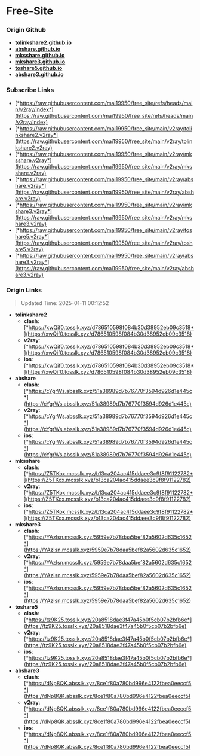 # Free-Site

### Origin Github

- [**tolinkshare2.github.io**](https://github.com/tolinkshare2/tolinkshare2.github.io)
- [**abshare.github.io**](https://github.com/abshare/abshare.github.io)
- [**mksshare.github.io**](https://github.com/mksshare/mksshare.github.io)
- [**mkshare3.github.io**](https://github.com/mkshare3/mkshare3.github.io)
- [**toshare5.github.io**](https://github.com/toshare5/toshare5.github.io)
- [**abshare3.github.io**](https://github.com/abshare3/abshare3.github.io)

### Subscribe Links

- [*https://raw.githubusercontent.com/mai19950/free_site/refs/heads/main/v2ray/index*](https://raw.githubusercontent.com/mai19950/free_site/refs/heads/main/v2ray/index)
- [*https://raw.githubusercontent.com/mai19950/free_site/main/v2ray/tolinkshare2.v2ray*](https://raw.githubusercontent.com/mai19950/free_site/main/v2ray/tolinkshare2.v2ray)
- [*https://raw.githubusercontent.com/mai19950/free_site/main/v2ray/mksshare.v2ray*](https://raw.githubusercontent.com/mai19950/free_site/main/v2ray/mksshare.v2ray)
- [*https://raw.githubusercontent.com/mai19950/free_site/main/v2ray/abshare.v2ray*](https://raw.githubusercontent.com/mai19950/free_site/main/v2ray/abshare.v2ray)
- [*https://raw.githubusercontent.com/mai19950/free_site/main/v2ray/mkshare3.v2ray*](https://raw.githubusercontent.com/mai19950/free_site/main/v2ray/mkshare3.v2ray)
- [*https://raw.githubusercontent.com/mai19950/free_site/main/v2ray/toshare5.v2ray*](https://raw.githubusercontent.com/mai19950/free_site/main/v2ray/toshare5.v2ray)
- [*https://raw.githubusercontent.com/mai19950/free_site/main/v2ray/abshare3.v2ray*](https://raw.githubusercontent.com/mai19950/free_site/main/v2ray/abshare3.v2ray)

### Origin Links

> Updated Time: 2025-01-11 00:12:52

- **tolinkshare2**
  - **clash**: [*https://xwQif0.tosslk.xyz/d786510598f084b30d38952eb09c3518*](https://xwQif0.tosslk.xyz/d786510598f084b30d38952eb09c3518)
  - **v2ray**: [*https://xwQif0.tosslk.xyz/d786510598f084b30d38952eb09c3518*](https://xwQif0.tosslk.xyz/d786510598f084b30d38952eb09c3518)
  - **ios**: [*https://xwQif0.tosslk.xyz/d786510598f084b30d38952eb09c3518*](https://xwQif0.tosslk.xyz/d786510598f084b30d38952eb09c3518)
- **abshare**
  - **clash**: [*https://cYgrWs.absslk.xyz/51a38989d7b76770f3594d926d1e445c*](https://cYgrWs.absslk.xyz/51a38989d7b76770f3594d926d1e445c)
  - **v2ray**: [*https://cYgrWs.absslk.xyz/51a38989d7b76770f3594d926d1e445c*](https://cYgrWs.absslk.xyz/51a38989d7b76770f3594d926d1e445c)
  - **ios**: [*https://cYgrWs.absslk.xyz/51a38989d7b76770f3594d926d1e445c*](https://cYgrWs.absslk.xyz/51a38989d7b76770f3594d926d1e445c)
- **mksshare**
  - **clash**: [*https://Z5TKox.mcsslk.xyz/b13ca204ac415ddaee3c9f8f91122782*](https://Z5TKox.mcsslk.xyz/b13ca204ac415ddaee3c9f8f91122782)
  - **v2ray**: [*https://Z5TKox.mcsslk.xyz/b13ca204ac415ddaee3c9f8f91122782*](https://Z5TKox.mcsslk.xyz/b13ca204ac415ddaee3c9f8f91122782)
  - **ios**: [*https://Z5TKox.mcsslk.xyz/b13ca204ac415ddaee3c9f8f91122782*](https://Z5TKox.mcsslk.xyz/b13ca204ac415ddaee3c9f8f91122782)
- **mkshare3**
  - **clash**: [*https://YAzIsn.mcsslk.xyz/5959e7b78daa5bef82a5602d635c1652*](https://YAzIsn.mcsslk.xyz/5959e7b78daa5bef82a5602d635c1652)
  - **v2ray**: [*https://YAzIsn.mcsslk.xyz/5959e7b78daa5bef82a5602d635c1652*](https://YAzIsn.mcsslk.xyz/5959e7b78daa5bef82a5602d635c1652)
  - **ios**: [*https://YAzIsn.mcsslk.xyz/5959e7b78daa5bef82a5602d635c1652*](https://YAzIsn.mcsslk.xyz/5959e7b78daa5bef82a5602d635c1652)
- **toshare5**
  - **clash**: [*https://tz9K25.tosslk.xyz/20a8518dae3f47a45b0f5cb07b2bfb6e*](https://tz9K25.tosslk.xyz/20a8518dae3f47a45b0f5cb07b2bfb6e)
  - **v2ray**: [*https://tz9K25.tosslk.xyz/20a8518dae3f47a45b0f5cb07b2bfb6e*](https://tz9K25.tosslk.xyz/20a8518dae3f47a45b0f5cb07b2bfb6e)
  - **ios**: [*https://tz9K25.tosslk.xyz/20a8518dae3f47a45b0f5cb07b2bfb6e*](https://tz9K25.tosslk.xyz/20a8518dae3f47a45b0f5cb07b2bfb6e)
- **abshare3**
  - **clash**: [*https://dNp8QK.absslk.xyz/8ce1f80a780bd996e4122fbea0eeccf5*](https://dNp8QK.absslk.xyz/8ce1f80a780bd996e4122fbea0eeccf5)
  - **v2ray**: [*https://dNp8QK.absslk.xyz/8ce1f80a780bd996e4122fbea0eeccf5*](https://dNp8QK.absslk.xyz/8ce1f80a780bd996e4122fbea0eeccf5)
  - **ios**: [*https://dNp8QK.absslk.xyz/8ce1f80a780bd996e4122fbea0eeccf5*](https://dNp8QK.absslk.xyz/8ce1f80a780bd996e4122fbea0eeccf5)
